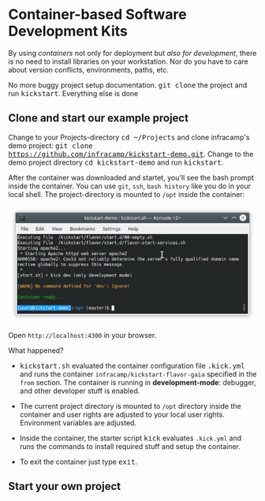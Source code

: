 
# Container-based Software Development Kits

By using *containers* not only for deployment but *also for development*, there is no need
to install libraries on your workstation. Nor do you have to care about version
conflicts, environments, paths, etc.

No more buggy project setup documentation. <kbd>git clone</kbd> the project and run <kbd>kickstart</kbd>.
Everything else is done 


## Clone and start our example project

Change to your Projects-directory <kbd>cd ~/Projects</kbd> and clone infracamp's demo project: 
<kbd>git clone https://github.com/infracamp/kickstart-demo.git</kbd>. Change to the demo project directory
<kbd>cd kickstart-demo</kbd> and run <kbd>kickstart</kbd>.

After the container was downloaded and startet, you'll see the bash prompt inside the container. You
can use `git`, `ssh`, `bash history` like you do in your local shell. The project-directory is mounted
to `/opt` inside the container:

![kickstart.sh starting in terminal](start/terminal-kickstart-demo.png)

Open `http://localhost:4300` in your browser. 

What happened?

- <kbd>kickstart.sh</kbd> evaluated the container configuration file <kbd>.kick.yml</kbd>
  and runs the container `infracamp/kickstart-flavor-gaia` specified in the `from` section.
  The container is running in **development-mode**: debugger, and other developer stuff is enabled.
  
- The current project directory is mounted to `/opt` directory inside the container and
  user rights are adjusted to your local user rights. Environment variables are adjusted.
  
- Inside the container, the starter script <kbd>kick</kbd> evaluates `.kick.yml` and runs the
  commands to install required stuff and setup the container. 
  
- To exit the container just type <kbd>exit</kbd>.

## Start your own project

